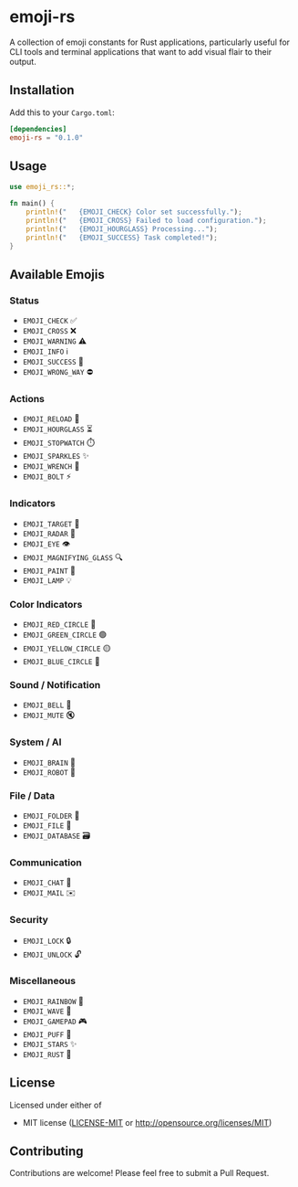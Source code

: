 # emoji-rs

A collection of emoji constants for Rust applications, particularly useful for CLI tools and terminal applications that want to add visual flair to their output.

## Installation

Add this to your `Cargo.toml`:

```toml
[dependencies]
emoji-rs = "0.1.0"
```

## Usage

```rust
use emoji_rs::*;

fn main() {
    println!("   {EMOJI_CHECK} Color set successfully.");
    println!("   {EMOJI_CROSS} Failed to load configuration.");
    println!("   {EMOJI_HOURGLASS} Processing...");
    println!("   {EMOJI_SUCCESS} Task completed!");
}
```

## Available Emojis

### Status
- `EMOJI_CHECK` ✅
- `EMOJI_CROSS` ❌
- `EMOJI_WARNING` ⚠️
- `EMOJI_INFO` ℹ️
- `EMOJI_SUCCESS` 🎉
- `EMOJI_WRONG_WAY` ⛔

### Actions
- `EMOJI_RELOAD` 🔄
- `EMOJI_HOURGLASS` ⏳
- `EMOJI_STOPWATCH` ⏱️
- `EMOJI_SPARKLES` ✨
- `EMOJI_WRENCH` 🔧
- `EMOJI_BOLT` ⚡

### Indicators
- `EMOJI_TARGET` 🎯
- `EMOJI_RADAR` 📡
- `EMOJI_EYE` 👁️
- `EMOJI_MAGNIFYING_GLASS` 🔍
- `EMOJI_PAINT` 🎨
- `EMOJI_LAMP` 💡

### Color Indicators
- `EMOJI_RED_CIRCLE` 🔴
- `EMOJI_GREEN_CIRCLE` 🟢
- `EMOJI_YELLOW_CIRCLE` 🟡
- `EMOJI_BLUE_CIRCLE` 🔵

### Sound / Notification
- `EMOJI_BELL` 🔔
- `EMOJI_MUTE` 🔇

### System / AI
- `EMOJI_BRAIN` 🧠
- `EMOJI_ROBOT` 🤖

### File / Data
- `EMOJI_FOLDER` 📁
- `EMOJI_FILE` 📄
- `EMOJI_DATABASE` 🗃️

### Communication
- `EMOJI_CHAT` 💬
- `EMOJI_MAIL` ✉️

### Security
- `EMOJI_LOCK` 🔒
- `EMOJI_UNLOCK` 🔓

### Miscellaneous
- `EMOJI_RAINBOW` 🌈
- `EMOJI_WAVE` 🌊
- `EMOJI_GAMEPAD` 🎮
- `EMOJI_PUFF` 💨
- `EMOJI_STARS` ✨
- `EMOJI_RUST` 🦀

## License

Licensed under either of

- MIT license ([LICENSE-MIT](LICENSE-MIT) or http://opensource.org/licenses/MIT)

## Contributing

Contributions are welcome! Please feel free to submit a Pull Request.
